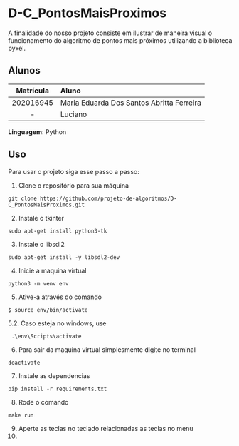 # D-C_PontosMaisProximos
A finalidade do nosso projeto consiste em ilustrar de maneira visual o funcionamento do algoritmo de pontos mais próximos utilizando a biblioteca pyxel.

## Alunos
|Matrícula   | Aluno                            |
| :----------: | :-------------------------------- |
| 202016945  |  Maria Eduarda Dos Santos Abritta Ferreira |
| -  |  Luciano   |

**Linguagem**: Python

## Uso 
Para usar o projeto siga esse passo a passo:

1. Clone o repositório para sua máquina
```
git clone https://github.com/projeto-de-algoritmos/D-C_PontosMaisProximos.git
```
2. Instale o tkinter
```
sudo apt-get install python3-tk
```
3. Instale o libsdl2
```
sudo apt-get install -y libsdl2-dev
```
4. Inicie a maquina virtual
```
python3 -m venv env
```
5. Ative-a através do comando
```
$ source env/bin/activate
```
  5.2. Caso esteja no windows, use
  ```
   .\env\Scripts\activate
  ```
6.  Para sair da maquina virtual simplesmente digite no terminal
```
deactivate
```
7. Instale as dependencias
```
pip install -r requirements.txt
```
8. Rode o comando
```
make run
```
9. Aperte as teclas no teclado relacionadas as teclas no menu
10. 

